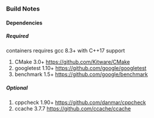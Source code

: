### Build Notes
#### Dependencies
##### Required
containers requires gcc 8.3+ with C++17 support

1. CMake 3.0+ https://github.com/Kitware/CMake
2. googletest 1.10+ https://github.com/google/googletest
3. benchmark 1.5+ https://github.com/google/benchmark

##### Optional
1. cppcheck 1.90+ https://github.com/danmar/cppcheck
2. ccache 3.7.7 https://github.com/ccache/ccache
